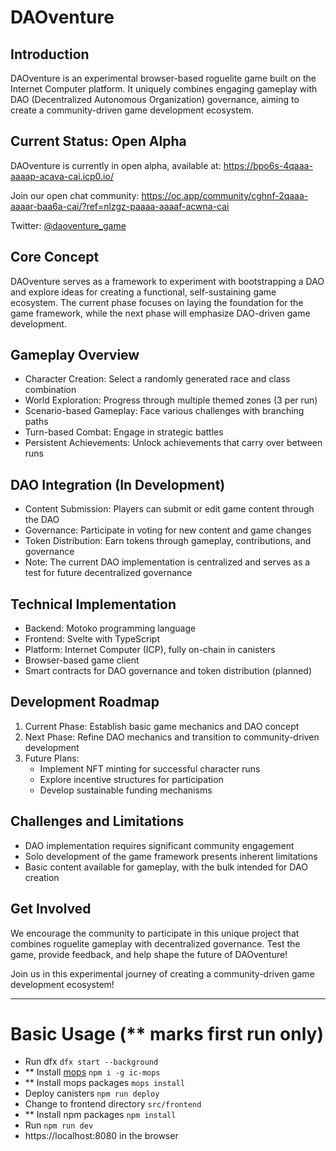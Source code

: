 # DAOventure

## Introduction

DAOventure is an experimental browser-based roguelite game built on the Internet Computer platform. It uniquely combines engaging gameplay with DAO (Decentralized Autonomous Organization) governance, aiming to create a community-driven game development ecosystem.

## Current Status: Open Alpha

DAOventure is currently in open alpha, available at:
https://bpo6s-4qaaa-aaaap-acava-cai.icp0.io/

Join our open chat community:
https://oc.app/community/cghnf-2qaaa-aaaar-baa6a-cai/?ref=nlzgz-paaaa-aaaaf-acwna-cai

Twitter:
[@daoventure_game](https://twitter.com/daoventure_game)

## Core Concept

DAOventure serves as a framework to experiment with bootstrapping a DAO and explore ideas for creating a functional, self-sustaining game ecosystem. The current phase focuses on laying the foundation for the game framework, while the next phase will emphasize DAO-driven game development.

## Gameplay Overview

- Character Creation: Select a randomly generated race and class combination
- World Exploration: Progress through multiple themed zones (3 per run)
- Scenario-based Gameplay: Face various challenges with branching paths
- Turn-based Combat: Engage in strategic battles
- Persistent Achievements: Unlock achievements that carry over between runs

## DAO Integration (In Development)

- Content Submission: Players can submit or edit game content through the DAO
- Governance: Participate in voting for new content and game changes
- Token Distribution: Earn tokens through gameplay, contributions, and governance
- Note: The current DAO implementation is centralized and serves as a test for future decentralized governance

## Technical Implementation

- Backend: Motoko programming language
- Frontend: Svelte with TypeScript
- Platform: Internet Computer (ICP), fully on-chain in canisters
- Browser-based game client
- Smart contracts for DAO governance and token distribution (planned)

## Development Roadmap

1. Current Phase: Establish basic game mechanics and DAO concept
2. Next Phase: Refine DAO mechanics and transition to community-driven development
3. Future Plans:
   - Implement NFT minting for successful character runs
   - Explore incentive structures for participation
   - Develop sustainable funding mechanisms

## Challenges and Limitations

- DAO implementation requires significant community engagement
- Solo development of the game framework presents inherent limitations
- Basic content available for gameplay, with the bulk intended for DAO creation

## Get Involved

We encourage the community to participate in this unique project that combines roguelite gameplay with decentralized governance. Test the game, provide feedback, and help shape the future of DAOventure!

Join us in this experimental journey of creating a community-driven game development ecosystem!

---

# Basic Usage (\*\* marks first run only)

- Run dfx `dfx start --background`
- \*\* Install [mops](https://mops.one) `npm i -g ic-mops`
- \*\* Install mops packages `mops install`
- Deploy canisters `npm run deploy`
- Change to frontend directory `src/frontend`
- \*\* Install npm packages `npm install`
- Run `npm run dev`
- https://localhost:8080 in the browser
